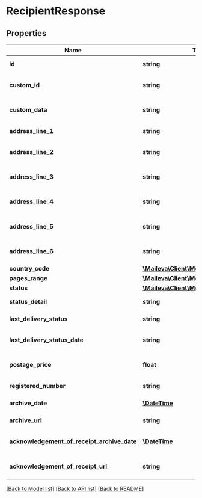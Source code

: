 # RecipientResponse

## Properties
Name | Type | Description | Notes
------------ | ------------- | ------------- | -------------
**id** | **string** | Identifiant du destinataire | 
**custom_id** | **string** | Identifiant du destinataire fourni par le client | [optional] 
**custom_data** | **string** | Information libre fournie par le client | [optional] 
**address_line_1** | **string** | Ligne d&#x27;adresse n°1 (Société) | [optional] 
**address_line_2** | **string** | Ligne d&#x27;adresse n°2 (Civilité, Prénom, Nom) | [optional] 
**address_line_3** | **string** | Ligne d&#x27;adresse n°3 (Résidence, Bâtiement ...) | [optional] 
**address_line_4** | **string** | Ligne d&#x27;adresse n°4 (N° et libellé de la voie) | [optional] 
**address_line_5** | **string** | Ligne d&#x27;adresse n°5 (Lieu dit, BP...) | [optional] 
**address_line_6** | **string** | Ligne d&#x27;adresse n°6 (Code postal et ville) | 
**country_code** | [**\Maileva\Client\Model\CountryCode**](CountryCode.md) |  | 
**pages_range** | [**\Maileva\Client\Model\PagesRange**](PagesRange.md) |  | [optional] 
**status** | [**\Maileva\Client\Model\RecipientStatus**](RecipientStatus.md) |  | 
**status_detail** | **string** | Détail d&#x27;un statut (cause du rejet) | [optional] 
**last_delivery_status** | **string** | Dernier statut de distribution | [optional] 
**last_delivery_status_date** | **string** | Date du dernier statut de distribution | [optional] 
**postage_price** | **float** | Coût de l&#x27;affranchissement en euros | [optional] 
**registered_number** | **string** | Numéro de recommandé | [optional] 
**archive_date** | [**\DateTime**](\DateTime.md) | Date d&#x27;archivage du pli | [optional] 
**archive_url** | **string** | URL de l&#x27;archive du pli | [optional] 
**acknowledgement_of_receipt_archive_date** | [**\DateTime**](\DateTime.md) | Date d&#x27;archivage de l&#x27;avis de réception (AR) | [optional] 
**acknowledgement_of_receipt_url** | **string** | URL de l&#x27;archive de l&#x27;avis de réception | [optional] 

[[Back to Model list]](../../README.md#documentation-for-models) [[Back to API list]](../../README.md#documentation-for-api-endpoints) [[Back to README]](../../README.md)

